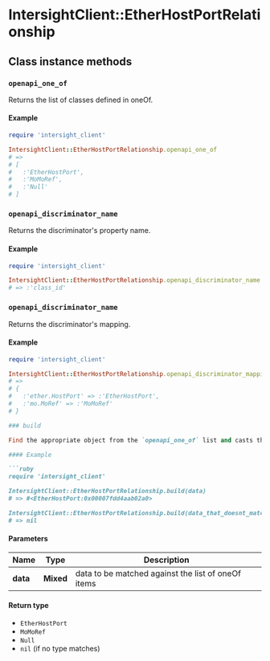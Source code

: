 # IntersightClient::EtherHostPortRelationship

## Class instance methods

### `openapi_one_of`

Returns the list of classes defined in oneOf.

#### Example

```ruby
require 'intersight_client'

IntersightClient::EtherHostPortRelationship.openapi_one_of
# =>
# [
#   :'EtherHostPort',
#   :'MoMoRef',
#   :'Null'
# ]
```

### `openapi_discriminator_name`

Returns the discriminator's property name.

#### Example

```ruby
require 'intersight_client'

IntersightClient::EtherHostPortRelationship.openapi_discriminator_name
# => :'class_id'
```

### `openapi_discriminator_name`

Returns the discriminator's mapping.

#### Example

```ruby
require 'intersight_client'

IntersightClient::EtherHostPortRelationship.openapi_discriminator_mapping
# =>
# {
#   :'ether.HostPort' => :'EtherHostPort',
#   :'mo.MoRef' => :'MoMoRef'
# }

### build

Find the appropriate object from the `openapi_one_of` list and casts the data into it.

#### Example

```ruby
require 'intersight_client'

IntersightClient::EtherHostPortRelationship.build(data)
# => #<EtherHostPort:0x00007fdd4aab02a0>

IntersightClient::EtherHostPortRelationship.build(data_that_doesnt_match)
# => nil
```

#### Parameters

| Name | Type | Description |
| ---- | ---- | ----------- |
| **data** | **Mixed** | data to be matched against the list of oneOf items |

#### Return type

- `EtherHostPort`
- `MoMoRef`
- `Null`
- `nil` (if no type matches)

